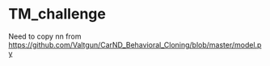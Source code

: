 # TM_challenge

Need to copy nn from https://github.com/Valtgun/CarND_Behavioral_Cloning/blob/master/model.py
